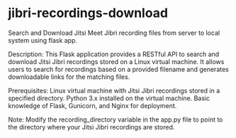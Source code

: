 # jibri-recordings-download
Search and Download Jitsi Meet Jibri recording files from server to local system using flask app.

Description:
This Flask application provides a RESTful API to search and download Jitsi Jibri recordings stored on a Linux virtual machine. It allows users to search for recordings based on a provided filename and generates downloadable links for the matching files.

Prerequisites:
Linux virtual machine with Jitsi Jibri recordings stored in a specified directory.
Python 3.x installed on the virtual machine.
Basic knowledge of Flask, Gunicorn, and Nginx for deployment.

Note:
Modify the recording_directory variable in the app.py file to point to the directory where your Jitsi Jibri recordings are stored.
